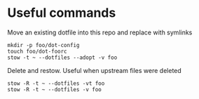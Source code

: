 # Useful commands


Move an existing dotfile into this repo and replace with symlinks
```
mkdir -p foo/dot-config
touch foo/dot-foorc
stow -t ~ --dotfiles --adopt -v foo
```

Delete and restow. Useful when upstream files were deleted

```
stow -R -t ~ --dotfiles -vt foo
stow -R -t ~ --dotfiles -v foo
```
